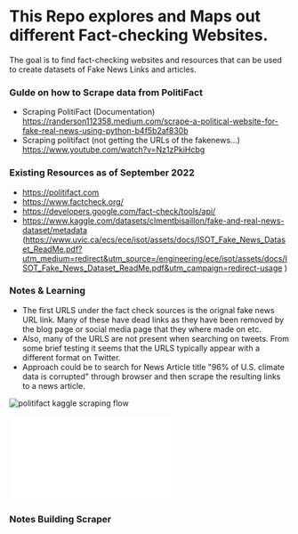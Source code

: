 # This Repo explores and Maps out different Fact-checking Websites.


The goal is to find fact-checking websites and resources that can be used to create datasets of Fake News Links and articles.


### Gulde on how to Scrape data from PolitiFact
+ Scraping PolitiFact (Documentation) https://randerson112358.medium.com/scrape-a-political-website-for-fake-real-news-using-python-b4f5b2af830b
+ Scraping politifact (not getting the URLs of the fakenews...) https://www.youtube.com/watch?v=Nz1zPkiHcbg


### Existing Resources as of September 2022

+ https://politifact.com
+ https://www.factcheck.org/
+ https://developers.google.com/fact-check/tools/api/
+ https://www.kaggle.com/datasets/clmentbisaillon/fake-and-real-news-dataset/metadata (https://www.uvic.ca/ecs/ece/isot/assets/docs/ISOT_Fake_News_Dataset_ReadMe.pdf?utm_medium=redirect&utm_source=/engineering/ece/isot/assets/docs/ISOT_Fake_News_Dataset_ReadMe.pdf&utm_campaign=redirect-usage
)


### Notes & Learning

+ The first URLS under the fact check sources is the orignal fake news URL link. Many of these have dead links as they have been removed by the blog page or social media page that they where made on etc. 
+ Also, many of the URLS are not present when searching on tweets. From some brief testing it seems that the URLS typically appear with a different format on Twitter.
+ Approach could be to search for News Article title "96% of U.S. climate data is corrupted" through browser and then scrape the resulting links to a news article.


![politifact kaggle scraping flow]('https://www.kaggle.com/datasets/shivkumarganesh/politifact-factcheck-data?resource=download')



![topics_distr](kaggle_politifact/topics_distribution.pdf)



### Notes Building Scraper


